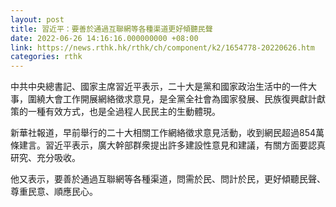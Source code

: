 ```yaml
---
layout: post
title: 習近平：要善於通過互聯網等各種渠道更好傾聽民聲
date: 2022-06-26 14:16:16.000000000 +08:00
link: https://news.rthk.hk/rthk/ch/component/k2/1654778-20220626.htm
categories: rthk
---
```


中共中央總書記、國家主席習近平表示，二十大是黨和國家政治生活中的一件大事，圍繞大會工作開展網絡徵求意見，是全黨全社會為國家發展、民族復興獻計獻策的一種有效方式，也是全過程人民民主的生動體現。

新華社報道，早前舉行的二十大相關工作網絡徵求意見活動，收到網民超過854萬條建言。習近平表示，廣大幹部群衆提出許多建設性意見和建議，有關方面要認真研究、充分吸收。

他又表示，要善於通過互聯網等各種渠道，問需於民、問計於民，更好傾聽民聲、尊重民意、順應民心。
